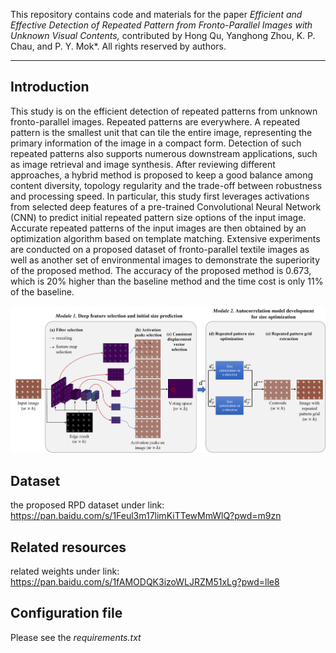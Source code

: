 This repository contains code and materials for the paper _Efficient and Effective Detection of Repeated Pattern from Fronto-Parallel Images with Unknown Visual Contents,_ contributed by Hong Qu, Yanghong Zhou, K. P. Chau, and P. Y. Mok*. All rights reserved by authors.

-----
## Introduction

This study is on the efficient detection of repeated patterns from unknown fronto-parallel images. Repeated patterns are everywhere. A repeated pattern is the smallest unit that can tile the entire image, representing the primary information of the image in a compact form. Detection of such repeated patterns also supports numerous downstream applications, such as image retrieval and image synthesis. After reviewing different approaches, a hybrid method is proposed to keep a good balance among content diversity, topology regularity and the trade-off between robustness and processing speed. In particular, this study first leverages activations from selected deep features of a pre-trained Convolutional Neural Network (CNN) to predict initial repeated pattern size options of the input image. Accurate repeated patterns of the input images are then obtained by an optimization algorithm based on template matching. Extensive experiments are conducted on a proposed dataset of fronto-parallel textile images as well as another set of environmental images to demonstrate the superiority of the proposed method. The accuracy of the proposed method is 0.673, which is 20% higher than the baseline method and the time cost is only 11% of the baseline.

![The method pipeline.](assets/pipeline.jpg)

## Dataset

the proposed RPD dataset under link: https://pan.baidu.com/s/1Feul3m17limKiTTewMmWlQ?pwd=m9zn

## Related resources
related weights under link: https://pan.baidu.com/s/1fAMODQK3izoWLJRZM51xLg?pwd=lle8 

## Configuration file
Please see the _requirements.txt_
